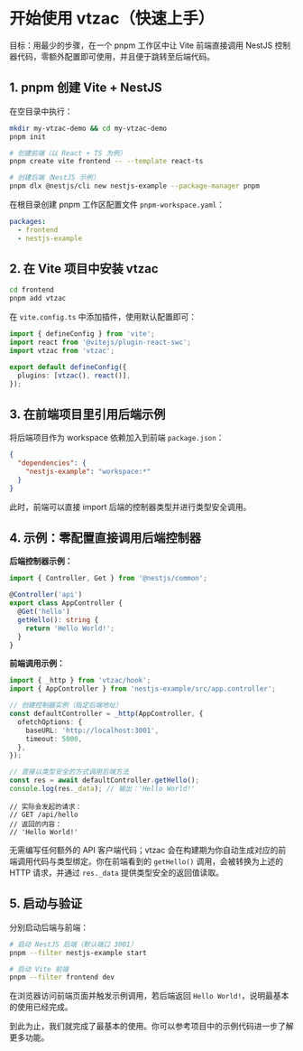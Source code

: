 # 开始使用 vtzac（快速上手）

目标：用最少的步骤，在一个 pnpm 工作区中让 Vite 前端直接调用 NestJS 控制器代码，零额外配置即可使用，并且便于跳转至后端代码。

## 1. pnpm 创建 Vite + NestJS

在空目录中执行：

```bash
mkdir my-vtzac-demo && cd my-vtzac-demo
pnpm init

# 创建前端（以 React + TS 为例）
pnpm create vite frontend -- --template react-ts

# 创建后端（NestJS 示例）
pnpm dlx @nestjs/cli new nestjs-example --package-manager pnpm
```

在根目录创建 pnpm 工作区配置文件 `pnpm-workspace.yaml`：

```yaml
packages:
  - frontend
  - nestjs-example
```

## 2. 在 Vite 项目中安装 vtzac

```bash
cd frontend
pnpm add vtzac
```

在 `vite.config.ts` 中添加插件，使用默认配置即可：

```ts
import { defineConfig } from 'vite';
import react from '@vitejs/plugin-react-swc';
import vtzac from 'vtzac';

export default defineConfig({
  plugins: [vtzac(), react()],
});
```

## 3. 在前端项目里引用后端示例

将后端项目作为 workspace 依赖加入到前端 `package.json`：

```json
{
  "dependencies": {
    "nestjs-example": "workspace:*"
  }
}
```

此时，前端可以直接 import 后端的控制器类型并进行类型安全调用。

## 4. 示例：零配置直接调用后端控制器

**后端控制器示例：**

```ts
import { Controller, Get } from '@nestjs/common';

@Controller('api')
export class AppController {
  @Get('hello')
  getHello(): string {
    return 'Hello World!';
  }
}
```

**前端调用示例：**

```ts
import { _http } from 'vtzac/hook';
import { AppController } from 'nestjs-example/src/app.controller';

// 创建控制器实例（指定后端地址）
const defaultController = _http(AppController, {
  ofetchOptions: {
    baseURL: 'http://localhost:3001',
    timeout: 5000,
  },
});

// 直接以类型安全的方式调用后端方法
const res = await defaultController.getHello();
console.log(res._data); // 输出：'Hello World!'
```

```
// 实际会发起的请求：
// GET /api/hello
// 返回的内容：
// 'Hello World!'
```

无需编写任何额外的 API 客户端代码；vtzac 会在构建期为你自动生成对应的前端调用代码与类型绑定。你在前端看到的 `getHello()` 调用，会被转换为上述的 HTTP 请求，并通过 `res._data` 提供类型安全的返回值读取。

## 5. 启动与验证

分别启动后端与前端：

```bash
# 启动 NestJS 后端（默认端口 3001）
pnpm --filter nestjs-example start

# 启动 Vite 前端
pnpm --filter frontend dev
```

在浏览器访问前端页面并触发示例调用，若后端返回 `Hello World!`，说明最基本的使用已经完成。

到此为止，我们就完成了最基本的使用。你可以参考项目中的示例代码进一步了解更多功能。

